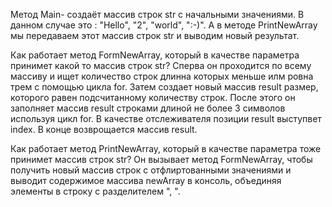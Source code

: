 Метод Main-
создаёт массив строк str с начальными значениями. В данном случае это : "Hello", "2", "world", ":-)". А в методе PrintNewArray мы передаваем этот массив строк str и выводим новый результат.

Как работает метод FormNewArray, который в качестве параметра принимет какой то массив строк str?
Сперва он проходится по всему массиву и ищет количество строк длинна которых меньше илм ровна трем с помощью цикла for. Затем создает новый массив result размер, которого равен подсчитанному количеству строк.
После этого он заполняет массив result строками длиной не более 3 символов используя цикл for. В качестве отслеживателя позиции result выступвет index. В конце возврощается массив result.

Как работает метод PrintNewArray, который в качестве параметра тоже принимет массив строк str?
Он вызывает метод FormNewArray, чтобы получить новый массив строк с отфлиртованными значениями и выводит содержимое массива newArray в консоль, объединяя элементы в строку с разделителем ", ".
